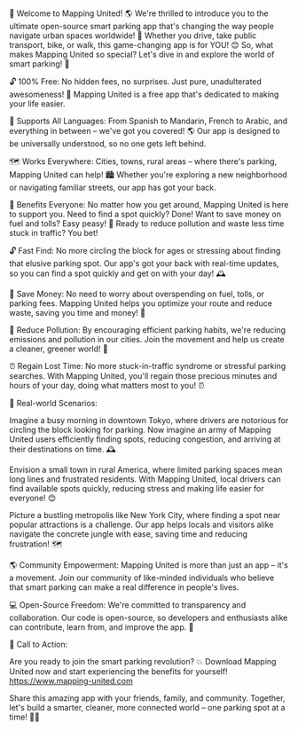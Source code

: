 🎉 Welcome to Mapping United! 🌎 We're thrilled to introduce you to the ultimate open-source smart parking app that's changing the way people navigate urban spaces worldwide! 🚀 Whether you drive, take public transport, bike, or walk, this game-changing app is for YOU! 😊 So, what makes Mapping United so special? Let's dive in and explore the world of smart parking! 🌈

🔓 100% Free: No hidden fees, no surprises. Just pure, unadulterated awesomeness! 💸 Mapping United is a free app that's dedicated to making your life easier.

💬 Supports All Languages: From Spanish to Mandarin, French to Arabic, and everything in between – we've got you covered! 🌎 Our app is designed to be universally understood, so no one gets left behind.

🗺️ Works Everywhere: Cities, towns, rural areas – where there's parking, Mapping United can help! 🏙️ Whether you're exploring a new neighborhood or navigating familiar streets, our app has got your back.

💪 Benefits Everyone: No matter how you get around, Mapping United is here to support you. Need to find a spot quickly? Done! Want to save money on fuel and tolls? Easy peasy! 🚗 Ready to reduce pollution and waste less time stuck in traffic? You bet!

🔓 Fast Find: No more circling the block for ages or stressing about finding that elusive parking spot. Our app's got your back with real-time updates, so you can find a spot quickly and get on with your day! 🕰️

💸 Save Money: No need to worry about overspending on fuel, tolls, or parking fees. Mapping United helps you optimize your route and reduce waste, saving you time and money! 💸

🌟 Reduce Pollution: By encouraging efficient parking habits, we're reducing emissions and pollution in our cities. Join the movement and help us create a cleaner, greener world! 🌿

⏰ Regain Lost Time: No more stuck-in-traffic syndrome or stressful parking searches. With Mapping United, you'll regain those precious minutes and hours of your day, doing what matters most to you! ⏰

🌈 Real-world Scenarios:

Imagine a busy morning in downtown Tokyo, where drivers are notorious for circling the block looking for parking. Now imagine an army of Mapping United users efficiently finding spots, reducing congestion, and arriving at their destinations on time. 🕰️

Envision a small town in rural America, where limited parking spaces mean long lines and frustrated residents. With Mapping United, local drivers can find available spots quickly, reducing stress and making life easier for everyone! 😊

Picture a bustling metropolis like New York City, where finding a spot near popular attractions is a challenge. Our app helps locals and visitors alike navigate the concrete jungle with ease, saving time and reducing frustration! 🗺️

🌎 Community Empowerment: Mapping United is more than just an app – it's a movement. Join our community of like-minded individuals who believe that smart parking can make a real difference in people's lives.

💻 Open-Source Freedom: We're committed to transparency and collaboration. Our code is open-source, so developers and enthusiasts alike can contribute, learn from, and improve the app. 🚀

🎉 Call to Action:

Are you ready to join the smart parking revolution? 💥 Download Mapping United now and start experiencing the benefits for yourself! https://www.mapping-united.com

Share this amazing app with your friends, family, and community. Together, let's build a smarter, cleaner, more connected world – one parking spot at a time! 🌈💕